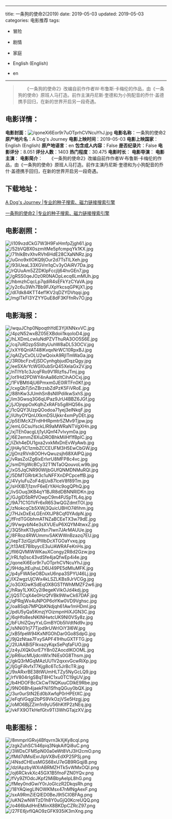 
---
title: 一条狗的使命2(2019)
date: 2019-05-03
updated: 2019-05-03
categories: 电影推荐
tags:
- 冒险
- 剧情
- 家庭

- English (English)
- en
---


> 　　《一条狗的使命2》改编自前作作者W·布鲁斯·卡梅伦的作品，由《一条狗的使命》原班人马打造。前作主演丹尼斯·奎德和为小狗配音的乔什·盖德携手回归，在新的世界开启另一段奇遇。

## **电影详情**：

**电影封面**：<img src="https://image.tmdb.org/t/p/w200/qoneXi6Eor9r7uOTprhCVNcuYhJ.jpg" alt="/qoneXi6Eor9r7uOTprhCVNcuYhJ.jpg" title="/qoneXi6Eor9r7uOTprhCVNcuYhJ.jpg">
**电影名称**：一条狗的使命2
**原产地片名**：A Dog's Journey
**电影上映时间**：2019-05-03
**电影上映国家**：English (English)
**原产地语言**：en
**包含成人内容**：False
**是否纪录片**：False
**电影评分**：8.051
**评分人数**：1403
**热门程度**：30.475
**电影时长**：
**电影导演**：
**电影主演**：
**电影简介**：　　《一条狗的使命2》改编自前作作者W·布鲁斯·卡梅伦的作品，由《一条狗的使命》原班人马打造。前作主演丹尼斯·奎德和为小狗配音的乔什·盖德携手回归，在新的世界开启另一段奇遇。

## **下载地址**：
[A Dog's Journey |专业的种子搜索、磁力链接搜索引擎](https://movie.amd794.com:2083/?search=A%20Dog%27s%20Journey&ordering=&mode=match_phrase&page_size=10&page=1)

[一条狗的使命2 |专业的种子搜索、磁力链接搜索引擎](https://movie.amd794.com:2083/?search=%E4%B8%80%E6%9D%A1%E7%8B%97%E7%9A%84%E4%BD%BF%E5%91%BD2&ordering=&mode=match_phrase&page_size=10&page=1)
 

## **电影剧照**：
<img src="https://image.tmdb.org/t/p/original/i109vzdCkG7W3H9FxHmfpZjgh61.jpg" alt="/i109vzdCkG7W3H9FxHmfpZjgh61.jpg" title="/i109vzdCkG7W3H9FxHmfpZjgh61.jpg"><img src="https://image.tmdb.org/t/p/original/52bVQBX0szmltMe5pfcmpqYk1KX.jpg" alt="/52bVQBX0szmltMe5pfcmpqYk1KX.jpg" title="/52bVQBX0szmltMe5pfcmpqYk1KX.jpg"><img src="https://image.tmdb.org/t/p/original/71hIkBtvXhvRVh6HdE28CXaNNRz.jpg" alt="/71hIkBtvXhvRVh6HdE28CXaNNRz.jpg" title="/71hIkBtvXhvRVh6HdE28CXaNNRz.jpg"><img src="https://image.tmdb.org/t/p/original/uGno9xtlOKQ9jOur2d7TsTILXeh.jpg" alt="/uGno9xtlOKQ9jOur2d7TsTILXeh.jpg" title="/uGno9xtlOKQ9jOur2d7TsTILXeh.jpg"><img src="https://image.tmdb.org/t/p/original/93iUeaL33XGVm1qCv3yOAiRV7Da.jpg" alt="/93iUeaL33XGVm1qCv3yOAiRV7Da.jpg" title="/93iUeaL33XGVm1qCv3yOAiRV7Da.jpg"><img src="https://image.tmdb.org/t/p/original/rQUuAm5ZZDKlpFccjIj64hvGEn7.jpg" alt="/rQUuAm5ZZDKlpFccjIj64hvGEn7.jpg" title="/rQUuAm5ZZDKlpFccjIj64hvGEn7.jpg"><img src="https://image.tmdb.org/t/p/original/gRSS0qeJOz0R0NAOpLecq6LmMUh.jpg" alt="/gRSS0qeJOz0R0NAOpLecq6LmMUh.jpg" title="/gRSS0qeJOz0R0NAOpLecq6LmMUh.jpg"><img src="https://image.tmdb.org/t/p/original/hbmzhCqcLp7qdiR4sEFkYzCYaVA.jpg" alt="/hbmzhCqcLp7qdiR4sEFkYzCYaVA.jpg" title="/hbmzhCqcLp7qdiR4sEFkYzCYaVA.jpg"><img src="https://image.tmdb.org/t/p/original/y2c6u3Wh7Bb9FJXpYkcsqGPKjX1.jpg" alt="/y2c6u3Wh7Bb9FJXpYkcsqGPKjX1.jpg" title="/y2c6u3Wh7Bb9FJXpYkcsqGPKjX1.jpg"><img src="https://image.tmdb.org/t/p/original/dI7dk84KTT4ef1KV2qDZYDVtqqi.jpg" alt="/dI7dk84KTT4ef1KV2qDZYDVtqqi.jpg" title="/dI7dk84KTT4ef1KV2qDZYDVtqqi.jpg"><img src="https://image.tmdb.org/t/p/original/mglTkFI3YZYYGuE8dF3KFfnRv7O.jpg" alt="/mglTkFI3YZYYGuE8dF3KFfnRv7O.jpg" title="/mglTkFI3YZYYGuE8dF3KFfnRv7O.jpg">

## **电影海报**：
<img src="https://image.tmdb.org/t/p/original/wquJChp0NpoqthYdE3YjXNNxvVC.jpg" alt="/wquJChp0NpoqthYdE3YjXNNxvVC.jpg" title="/wquJChp0NpoqthYdE3YjXNNxvVC.jpg"><img src="https://image.tmdb.org/t/p/original/4pzN52wxBZ05EXBdoii1kqoIoD4.jpg" alt="/4pzN52wxBZ05EXBdoii1kqoIoD4.jpg" title="/4pzN52wxBZ05EXBdoii1kqoIoD4.jpg"><img src="https://image.tmdb.org/t/p/original/hLXDmLcwIuNdPZVThuRA3OO5S6E.jpg" alt="/hLXDmLcwIuNdPZVThuRA3OO5S6E.jpg" title="/hLXDmLcwIuNdPZVThuRA3OO5S6E.jpg"><img src="https://image.tmdb.org/t/p/original/cq7oRDzpSSldtyUuhW8aDL53OCV.jpg" alt="/cq7oRDzpSSldtyUuhW8aDL53OCV.jpg" title="/cq7oRDzpSSldtyUuhW8aDL53OCV.jpg"><img src="https://image.tmdb.org/t/p/original/xXY6QnIAT48lKvqxNrWC10RpxBJ.jpg" alt="/xXY6QnIAT48lKvqxNrWC10RpxBJ.jpg" title="/xXY6QnIAT48lKvqxNrWC10RpxBJ.jpg"><img src="https://image.tmdb.org/t/p/original/qAIZyCxOLU2wQoixA9RjITmWaGa.jpg" alt="/qAIZyCxOLU2wQoixA9RjITmWaGa.jpg" title="/qAIZyCxOLU2wQoixA9RjITmWaGa.jpg"><img src="https://image.tmdb.org/t/p/original/3R0bcFzvEjSDCynhgbjudDqzQgy.jpg" alt="/3R0bcFzvEjSDCynhgbjudDqzQgy.jpg" title="/3R0bcFzvEjSDCynhgbjudDqzQgy.jpg"><img src="https://image.tmdb.org/t/p/original/eeSXArYcWGI0ubSrQ45XelaGx2V.jpg" alt="/eeSXArYcWGI0ubSrQ45XelaGx2V.jpg" title="/eeSXArYcWGI0ubSrQ45XelaGx2V.jpg"><img src="https://image.tmdb.org/t/p/original/nTIYb1c3JcqFRo9V1RIzflsJTmj.jpg" alt="/nTIYb1c3JcqFRo9V1RIzflsJTmj.jpg" title="/nTIYb1c3JcqFRo9V1RIzflsJTmj.jpg"><img src="https://image.tmdb.org/t/p/original/ot1Hd2PDWY4nAa86zltCihAOCxj.jpg" alt="/ot1Hd2PDWY4nAa86zltCihAOCxj.jpg" title="/ot1Hd2PDWY4nAa86zltCihAOCxj.jpg"><img src="https://image.tmdb.org/t/p/original/1FVBMtI4jU6Pmxm0JE0lRTFn0Kf.jpg" alt="/1FVBMtI4jU6Pmxm0JE0lRTFn0Kf.jpg" title="/1FVBMtI4jU6Pmxm0JE0lRTFn0Kf.jpg"><img src="https://image.tmdb.org/t/p/original/cxgQbTj5nZBrzsbZdPzK5FiVRoE.jpg" alt="/cxgQbTj5nZBrzsbZdPzK5FiVRoE.jpg" title="/cxgQbTj5nZBrzsbZdPzK5FiVRoE.jpg"><img src="https://image.tmdb.org/t/p/original/88hKw3JUmhSn8sNIlPdiIkwSxhS.jpg" alt="/88hKw3JUmhSn8sNIlPdiIkwSxhS.jpg" title="/88hKw3JUmhSn8sNIlPdiIkwSxhS.jpg"><img src="https://image.tmdb.org/t/p/original/im3Gwsq3G6qUPaz9JrU4BBZ6JGf.jpg" alt="/im3Gwsq3G6qUPaz9JrU4BBZ6JGf.jpg" title="/im3Gwsq3G6qUPaz9JrU4BBZ6JGf.jpg"><img src="https://image.tmdb.org/t/p/original/jJOjnppOxKqlhZxRAFb5g8HQ56s.jpg" alt="/jJOjnppOxKqlhZxRAFb5g8HQ56s.jpg" title="/jJOjnppOxKqlhZxRAFb5g8HQ56s.jpg"><img src="https://image.tmdb.org/t/p/original/1cQQY3UzpQOodoa71yej3elNkqF.jpg" alt="/1cQQY3UzpQOodoa71yej3elNkqF.jpg" title="/1cQQY3UzpQOodoa71yej3elNkqF.jpg"><img src="https://image.tmdb.org/t/p/original/iUhyOYQnUXkmDSUjkkr4xmPyDEt.jpg" alt="/iUhyOYQnUXkmDSUjkkr4xmPyDEt.jpg" title="/iUhyOYQnUXkmDSUjkkr4xmPyDEt.jpg"><img src="https://image.tmdb.org/t/p/original/p5EIMcXZFrdHHRpmtr5ZMv9Tjpw.jpg" alt="/p5EIMcXZFrdHHRpmtr5ZMv9Tjpw.jpg" title="/p5EIMcXZFrdHHRpmtr5ZMv9Tjpw.jpg"><img src="https://image.tmdb.org/t/p/original/emLGCsuYsckLlR9aMWRaNTVgXHn.jpg" alt="/emLGCsuYsckLlR9aMWRaNTVgXHn.jpg" title="/emLGCsuYsckLlR9aMWRaNTVgXHn.jpg"><img src="https://image.tmdb.org/t/p/original/xjTEh0acgLtj1yUQnf47vIvym0a.jpg" alt="/xjTEh0acgLtj1yUQnf47vIvym0a.jpg" title="/xjTEh0acgLtj1yUQnf47vIvym0a.jpg"><img src="https://image.tmdb.org/t/p/original/6E2emmZ6XuDROBhkMilHf1fBplC.jpg" alt="/6E2emmZ6XuDROBhkMilHf1fBplC.jpg" title="/6E2emmZ6XuDROBhkMilHf1fBplC.jpg"><img src="https://image.tmdb.org/t/p/original/iZkh4eDU1gxa2vxkMxDnEvWyAwb.jpg" alt="/iZkh4eDU1gxa2vxkMxDnEvWyAwb.jpg" title="/iZkh4eDU1gxa2vxkMxDnEvWyAwb.jpg"><img src="https://image.tmdb.org/t/p/original/jHAy1iC1zmbZCCEUFM3H5EwCbGW.jpg" alt="/jHAy1iC1zmbZCCEUFM3H5EwCbGW.jpg" title="/jHAy1iC1zmbZCCEUFM3H5EwCbGW.jpg"><img src="https://image.tmdb.org/t/p/original/jjOnzRVn8OOHvQwuzsjh68XAlPQ.jpg" alt="/jjOnzRVn8OOHvQwuzsjh68XAlPQ.jpg" title="/jjOnzRVn8OOHvQwuzsjh68XAlPQ.jpg"><img src="https://image.tmdb.org/t/p/original/vRasZoIZg6ixErIvrU8MFP8c4vc.jpg" alt="/vRasZoIZg6ixErIvrU8MFP8c4vc.jpg" title="/vRasZoIZg6ixErIvrU8MFP8c4vc.jpg"><img src="https://image.tmdb.org/t/p/original/smDYgWcBCy32T1NTaOQouvoLw9b.jpg" alt="/smDYgWcBCy32T1NTaOQouvoLw9b.jpg" title="/smDYgWcBCy32T1NTaOQouvoLw9b.jpg"><img src="https://image.tmdb.org/t/p/original/xG5JqCNR90WIjbGUfQNMDNMuRQl.jpg" alt="/xG5JqCNR90WIjbGUfQNMDNMuRQl.jpg" title="/xG5JqCNR90WIjbGUfQNMDNMuRQl.jpg"><img src="https://image.tmdb.org/t/p/original/5DMTGRrbK3c1uNFFXnDPCpceffB.jpg" alt="/5DMTGRrbK3c1uNFFXnDPCpceffB.jpg" title="/5DMTGRrbK3c1uNFFXnDPCpceffB.jpg"><img src="https://image.tmdb.org/t/p/original/4VyIuFuZoF4djUx87lceV8f89Tm.jpg" alt="/4VyIuFuZoF4djUx87lceV8f89Tm.jpg" title="/4VyIuFuZoF4djUx87lceV8f89Tm.jpg"><img src="https://image.tmdb.org/t/p/original/sHXlB7j1znrF6eErYAHc9ogQPhQ.jpg" alt="/sHXlB7j1znrF6eErYAHc9ogQPhQ.jpg" title="/sHXlB7j1znrF6eErYAHc9ogQPhQ.jpg"><img src="https://image.tmdb.org/t/p/original/ivSOuq3KB4qY1BJR8dDBNNRlDKn.jpg" alt="/ivSOuq3KB4qY1BJR8dDBNNRlDKn.jpg" title="/ivSOuq3KB4qY1BJR8dDBNNRlDKn.jpg"><img src="https://image.tmdb.org/t/p/original/GJgID5bRfVOwpC9m4PJSpTfL4q.jpg" alt="/GJgID5bRfVOwpC9m4PJSpTfL4q.jpg" title="/GJgID5bRfVOwpC9m4PJSpTfL4q.jpg"><img src="https://image.tmdb.org/t/p/original/9A71C1G1VFr6xR653wQGZdmtTOI.jpg" alt="/9A71C1G1VFr6xR653wQGZdmtTOI.jpg" title="/9A71C1G1VFr6xR653wQGZdmtTOI.jpg"><img src="https://image.tmdb.org/t/p/original/zNokcqCb5XWj3QuicUBHO74fihm.jpg" alt="/zNokcqCb5XWj3QuicUBHO74fihm.jpg" title="/zNokcqCb5XWj3QuicUBHO74fihm.jpg"><img src="https://image.tmdb.org/t/p/original/7HJxDxExLGEnIXtJP8Cqf0YAdpN.jpg" alt="/7HJxDxExLGEnIXtJP8Cqf0YAdpN.jpg" title="/7HJxDxExLGEnIXtJP8Cqf0YAdpN.jpg"><img src="https://image.tmdb.org/t/p/original/fFrdTGGbhmATNZaBCEeTX3w79dE.jpg" alt="/fFrdTGGbhmATNZaBCEeTX3w79dE.jpg" title="/fFrdTGGbhmATNZaBCEeTX3w79dE.jpg"><img src="https://image.tmdb.org/t/p/original/9VwgvbN4e3sXVUEuP6XQYM4twxZ.jpg" alt="/9VwgvbN4e3sXVUEuP6XQYM4twxZ.jpg" title="/9VwgvbN4e3sXVUEuP6XQYM4twxZ.jpg"><img src="https://image.tmdb.org/t/p/original/3Q5hxK13ypXfsn7Iwn7JArMAUUe.jpg" alt="/3Q5hxK13ypXfsn7Iwn7JArMAUUe.jpg" title="/3Q5hxK13ypXfsn7Iwn7JArMAUUe.jpg"><img src="https://image.tmdb.org/t/p/original/8FRoz4RWUmmvSAKWWnBzazq7EU.jpg" alt="/8FRoz4RWUmmvSAKWWnBzazq7EU.jpg" title="/8FRoz4RWUmmvSAKWWnBzazq7EU.jpg"><img src="https://image.tmdb.org/t/p/original/iepT3ziGjzUPllIbDcXTGOaYvxq.jpg" alt="/iepT3ziGjzUPllIbDcXTGOaYvxq.jpg" title="/iepT3ziGjzUPllIbDcXTGOaYvxq.jpg"><img src="https://image.tmdb.org/t/p/original/t13AtE7BIbyycE3uUAWRAFeKnHs.jpg" alt="/t13AtE7BIbyycE3uUAWRAFeKnHs.jpg" title="/t13AtE7BIbyycE3uUAWRAFeKnHs.jpg"><img src="https://image.tmdb.org/t/p/original/fll6QVMlWWKauXCongy2R8d2Gzw.jpg" alt="/fll6QVMlWWKauXCongy2R8d2Gzw.jpg" title="/fll6QVMlWWKauXCongy2R8d2Gzw.jpg"><img src="https://image.tmdb.org/t/p/original/rRLfq0sc43vdSfe4jaQfwEp4i4e.jpg" alt="/rRLfq0sc43vdSfe4jaQfwEp4i4e.jpg" title="/rRLfq0sc43vdSfe4jaQfwEp4i4e.jpg"><img src="https://image.tmdb.org/t/p/original/qoneXi6Eor9r7uOTprhCVNcuYhJ.jpg" alt="/qoneXi6Eor9r7uOTprhCVNcuYhJ.jpg" title="/qoneXi6Eor9r7uOTprhCVNcuYhJ.jpg"><img src="https://image.tmdb.org/t/p/original/9HdgJtEujhsLD6U49PE5dMIuMFK.jpg" alt="/9HdgJtEujhsLD6U49PE5dMIuMFK.jpg" title="/9HdgJtEujhsLD6U49PE5dMIuMFK.jpg"><img src="https://image.tmdb.org/t/p/original/p4yFWA5eO8DuxU6npa3SPYU46Lj.jpg" alt="/p4yFWA5eO8DuxU6npa3SPYU46Lj.jpg" title="/p4yFWA5eO8DuxU6npa3SPYU46Lj.jpg"><img src="https://image.tmdb.org/t/p/original/lX2wgzUjCWx4kLSZLKBs9JrVCGg.jpg" alt="/lX2wgzUjCWx4kLSZLKBs9JrVCGg.jpg" title="/lX2wgzUjCWx4kLSZLKBs9JrVCGg.jpg"><img src="https://image.tmdb.org/t/p/original/o3GXGwKSdEqOX8GSTfWhMMZF2w6.jpg" alt="/o3GXGwKSdEqOX8GSTfWhMMZF2w6.jpg" title="/o3GXGwKSdEqOX8GSTfWhMMZF2w6.jpg"><img src="https://image.tmdb.org/t/p/original/hRay1LXKCy2i9egeKVikOJd4kdj.jpg" alt="/hRay1LXKCy2i9egeKVikOJd4kdj.jpg" title="/hRay1LXKCy2i9egeKVikOJd4kdj.jpg"><img src="https://image.tmdb.org/t/p/original/jQSTCqX4e0HzQfVBk9WwCk67DAF.jpg" alt="/jQSTCqX4e0HzQfVBk9WwCk67DAF.jpg" title="/jQSTCqX4e0HzQfVBk9WwCk67DAF.jpg"><img src="https://image.tmdb.org/t/p/original/qPRqjWx4uNPOP6oYKw0VD9Vghsc.jpg" alt="/qPRqjWx4uNPOP6oYKw0VD9Vghsc.jpg" title="/qPRqjWx4uNPOP6oYKw0VD9Vghsc.jpg"><img src="https://image.tmdb.org/t/p/original/oa8Sqb7MPQbKNdjqh61Aw1mHDml.jpg" alt="/oa8Sqb7MPQbKNdjqh61Aw1mHDml.jpg" title="/oa8Sqb7MPQbKNdjqh61Aw1mHDml.jpg"><img src="https://image.tmdb.org/t/p/original/pdU5yQa5KmzjYOizmpnHiXJGN3C.jpg" alt="/pdU5yQa5KmzjYOizmpnHiXJGN3C.jpg" title="/pdU5yQa5KmzjYOizmpnHiXJGN3C.jpg"><img src="https://image.tmdb.org/t/p/original/6qHfo8esNKlNHwtcUK9NI0VSy8z.jpg" alt="/6qHfo8esNKlNHwtcUK9NI0VSy8z.jpg" title="/6qHfo8esNKlNHwtcUK9NI0VSy8z.jpg"><img src="https://image.tmdb.org/t/p/original/bFUhIZQxyYxLGmBYOb5IVdtNd9v.jpg" alt="/bFUhIZQxyYxLGmBYOb5IVdtNd9v.jpg" title="/bFUhIZQxyYxLGmBYOb5IVdtNd9v.jpg"><img src="https://image.tmdb.org/t/p/original/sNNi01rj77Tjod9rUWrlOiY3l6W.jpg" alt="/sNNi01rj77Tjod9rUWrlOiY3l6W.jpg" title="/sNNi01rj77Tjod9rUWrlOiY3l6W.jpg"><img src="https://image.tmdb.org/t/p/original/xB5fpeW94KxNfGOhDar0Go8SdpG.jpg" alt="/xB5fpeW94KxNfGOhDar0Go8SdpG.jpg" title="/xB5fpeW94KxNfGOhDar0Go8SdpG.jpg"><img src="https://image.tmdb.org/t/p/original/9jQzNtaa7FxySAPF41HhuGXTFTG.jpg" alt="/9jQzNtaa7FxySAPF41HhuGXTFTG.jpg" title="/9jQzNtaa7FxySAPF41HhuGXTFTG.jpg"><img src="https://image.tmdb.org/t/p/original/2IUAABiSFIkvazyKqxSePqfaFUO.jpg" alt="/2IUAABiSFIkvazyKqxSePqfaFUO.jpg" title="/2IUAABiSFIkvazyKqxSePqfaFUO.jpg"><img src="https://image.tmdb.org/t/p/original/z4yJXQk0urE7Y8n0ZAocdlKOOML.jpg" alt="/z4yJXQk0urE7Y8n0ZAocdlKOOML.jpg" title="/z4yJXQk0urE7Y8n0ZAocdlKOOML.jpg"><img src="https://image.tmdb.org/t/p/original/pR6iucMUjdcnWlx1NiEs0G8Thsm.jpg" alt="/pR6iucMUjdcnWlx1NiEs0G8Thsm.jpg" title="/pR6iucMUjdcnWlx1NiEs0G8Thsm.jpg"><img src="https://image.tmdb.org/t/p/original/gkQ3rMGqMAzUU1V2qxxvGcwRiXp.jpg" alt="/gkQ3rMGqMAzUU1V2qxxvGcwRiXp.jpg" title="/gkQ3rMGqMAzUU1V2qxxvGcwRiXp.jpg"><img src="https://image.tmdb.org/t/p/original/ljGgFiRvfxT7Kjg8c6Tc5JrBcTR.jpg" alt="/ljGgFiRvfxT7Kjg8c6Tc5JrBcTR.jpg" title="/ljGgFiRvfxT7Kjg8c6Tc5JrBcTR.jpg"><img src="https://image.tmdb.org/t/p/original/9xARxrBE38tWUmHLTZy5NyGcLQ9.jpg" alt="/9xARxrBE38tWUmHLTZy5NyGcLQ9.jpg" title="/9xARxrBE38tWUmHLTZy5NyGcLQ9.jpg"><img src="https://image.tmdb.org/t/p/original/rfV804rIgSBqT8HC1xu0TC19gUV.jpg" alt="/rfV804rIgSBqT8HC1xu0TC19gUV.jpg" title="/rfV804rIgSBqT8HC1xu0TC19gUV.jpg"><img src="https://image.tmdb.org/t/p/original/b4HDOFBcCkCwTNQKuuCDlkE9Rbe.jpg" alt="/b4HDOFBcCkCwTNQKuuCDlkE9Rbe.jpg" title="/b4HDOFBcCkCwTNQKuuCDlkE9Rbe.jpg"><img src="https://image.tmdb.org/t/p/original/9NO6Bh4jaekFNi1SfhqQGuy0bQX.jpg" alt="/9NO6Bh4jaekFNi1SfhqQGuy0bQX.jpg" title="/9NO6Bh4jaekFNi1SfhqQGuy0bQX.jpg"><img src="https://image.tmdb.org/t/p/original/3ur0urStN2Ed0bXwfqP0rHPEtXC.jpg" alt="/3ur0urStN2Ed0bXwfqP0rHPEtXC.jpg" title="/3ur0urStN2Ed0bXwfqP0rHPEtXC.jpg"><img src="https://image.tmdb.org/t/p/original/eFqtVGqgI2bPS9VkOzjVSe5Hzgj.jpg" alt="/eFqtVGqgI2bPS9VkOzjVSe5Hzgj.jpg" title="/eFqtVGqgI2bPS9VkOzjVSe5Hzgj.jpg"><img src="https://image.tmdb.org/t/p/original/oMO6BjZZim1n9yU56hKIfP2zNEq.jpg" alt="/oMO6BjZZim1n9yU56hKIfP2zNEq.jpg" title="/oMO6BjZZim1n9yU56hKIfP2zNEq.jpg"><img src="https://image.tmdb.org/t/p/original/vkFX9OTkHefGtv9TI3WhGTajzXV.jpg" alt="/vkFX9OTkHefGtv9TI3WhGTajzXV.jpg" title="/vkFX9OTkHefGtv9TI3WhGTajzXV.jpg">

## **电影图标**：
<img src="https://image.tmdb.org/t/p/original/8mmprIGRvj4Bfqvrn3kXjKy8cql.png" alt="/8mmprIGRvj4Bfqvrn3kXjKy8cql.png" title="/8mmprIGRvj4Bfqvrn3kXjKy8cql.png"><img src="https://image.tmdb.org/t/p/original/zgkZuhSC1i46piq3NqkAifQi8uC.png" alt="/zgkZuhSC1i46piq3NqkAifQi8uC.png" title="/zgkZuhSC1i46piq3NqkAifQi8uC.png"><img src="https://image.tmdb.org/t/p/original/3WDsCFM5pN00a0eWt8VtJ3H2cmO.png" alt="/3WDsCFM5pN00a0eWt8VtJ3H2cmO.png" title="/3WDsCFM5pN00a0eWt8VtJ3H2cmO.png"><img src="https://image.tmdb.org/t/p/original/fMd7dMsiExrJlpVXBvEdXP25PSj.png" alt="/fMd7dMsiExrJlpVXBvEdXP25PSj.png" title="/fMd7dMsiExrJlpVXBvEdXP25PSj.png"><img src="https://image.tmdb.org/t/p/original/4NsdCHEusMGS68xU7eGB9RGqjiB.png" alt="/4NsdCHEusMGS68xU7eGB9RGqjiB.png" title="/4NsdCHEusMGS68xU7eGB9RGqjiB.png"><img src="https://image.tmdb.org/t/p/original/dzIApzbyWXrABRMZHTk5vWMxOQI.png" alt="/dzIApzbyWXrABRMZHTk5vWMxOQI.png" title="/dzIApzbyWXrABRMZHTk5vWMxOQI.png"><img src="https://image.tmdb.org/t/p/original/oj6RCkvkXc45GX1B5fnoFZN0YQv.png" alt="/oj6RCkvkXc45GX1B5fnoFZN0YQv.png" title="/oj6RCkvkXc45GX1B5fnoFZN0YQv.png"><img src="https://image.tmdb.org/t/p/original/fVy9ZfOdcJKpf2MiBbyAeIpL8hG.png" alt="/fVy9ZfOdcJKpf2MiBbyAeIpL8hG.png" title="/fVy9ZfOdcJKpf2MiBbyAeIpL8hG.png"><img src="https://image.tmdb.org/t/p/original/fMey0ndGwiY0rJoGlczR2DkqsRh.png" alt="/fMey0ndGwiY0rJoGlczR2DkqsRh.png" title="/fMey0ndGwiY0rJoGlczR2DkqsRh.png"><img src="https://image.tmdb.org/t/p/original/18YAQiegLINOWKMsx47nMNgAexF.png" alt="/18YAQiegLINOWKMsx47nMNgAexF.png" title="/18YAQiegLINOWKMsx47nMNgAexF.png"><img src="https://image.tmdb.org/t/p/original/sxA9RmZiEQIED0BeJ9t5CI0BFAg.png" alt="/sxA9RmZiEQIED0BeJ9t5CI0BFAg.png" title="/sxA9RmZiEQIED0BeJ9t5CI0BFAg.png"><img src="https://image.tmdb.org/t/p/original/uKN2wNWTzD1h8Y0uGjQ0KcreUQQ.png" alt="/uKN2wNWTzD1h8Y0uGjQ0KcreUQQ.png" title="/uKN2wNWTzD1h8Y0uGjQ0KcreUQQ.png"><img src="https://image.tmdb.org/t/p/original/o466bAdHnEMlinX8BKDpCZRcZ97.png" alt="/o466bAdHnEMlinX8BKDpCZRcZ97.png" title="/o466bAdHnEMlinX8BKDpCZRcZ97.png"><img src="https://image.tmdb.org/t/p/original/27FE6jvfIQAO9zGFK935iK3mXng.png" alt="/27FE6jvfIQAO9zGFK935iK3mXng.png" title="/27FE6jvfIQAO9zGFK935iK3mXng.png">
